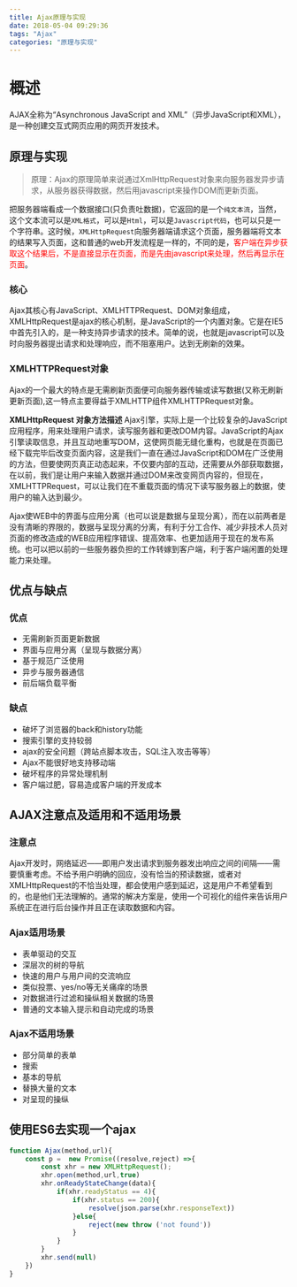 ```yaml
---
title: Ajax原理与实现
date: 2018-05-04 09:29:36
tags: "Ajax"
categories: "原理与实现"
---
```

# 概述

AJAX全称为“Asynchronous JavaScript and XML”（异步JavaScript和XML），是一种创建交互式网页应用的网页开发技术。

## 原理与实现

> 原理：Ajax的原理简单来说通过XmlHttpRequest对象来向服务器发异步请求，从服务器获得数据，然后用javascript来操作DOM而更新页面。

把服务器端看成一个数据接口(只负责吐数据)，它返回的是一个`纯文本流`，当然，这个文本流可以是`XML格式`，可以是`Html`，可以是`Javascript代码`，也可以只是一个字符串。这时候，`XMLHttpRequest`向服务器端请求这个页面，服务器端将文本的结果写入页面，这和普通的web开发流程是一样的，不同的是，<font color = "red">客户端在异步获取这个结果后，不是直接显示在页面，而是先由javascript来处理，然后再显示在页面</font>。

### 核心

Ajax其核心有JavaScript、XMLHTTPRequest、DOM对象组成，XMLHttpRequest是ajax的核心机制，是JavaScript的一个内置对象。它是在IE5中首先引入的，是一种支持异步请求的技术。简单的说，也就是javascript可以及时向服务器提出请求和处理响应，而不阻塞用户。达到无刷新的效果。

### XMLHTTPRequest对象

Ajax的一个最大的特点是无需刷新页面便可向服务器传输或读写数据(又称无刷新更新页面),这一特点主要得益于XMLHTTP组件XMLHTTPRequest对象。
<!-- more -->
**XMLHttpRequest 对象方法描述**
Ajax引擎，实际上是一个比较复杂的JavaScript应用程序，用来处理用户请求，读写服务器和更改DOM内容。JavaScript的Ajax引擎读取信息，并且互动地重写DOM，这使网页能无缝化重构，也就是在页面已经下载完毕后改变页面内容，这是我们一直在通过JavaScript和DOM在广泛使用的方法，但要使网页真正动态起来，不仅要内部的互动，还需要从外部获取数据，在以前，我们是让用户来输入数据并通过DOM来改变网页内容的，但现在，XMLHTTPRequest，可以让我们在不重载页面的情况下读写服务器上的数据，使用户的输入达到最少。

Ajax使WEB中的界面与应用分离（也可以说是数据与呈现分离），而在以前两者是没有清晰的界限的，数据与呈现分离的分离，有利于分工合作、减少非技术人员对页面的修改造成的WEB应用程序错误、提高效率、也更加适用于现在的发布系统。也可以把以前的一些服务器负担的工作转嫁到客户端，利于客户端闲置的处理能力来处理。

## 优点与缺点

### 优点

* 无需刷新页面更新数据
* 界面与应用分离（呈现与数据分离）
* 基于规范广泛使用
* 异步与服务器通信
* 前后端负载平衡

### 缺点

* 破坏了浏览器的back和history功能
* 搜索引擎的支持较弱
* ajax的安全问题（跨站点脚本攻击，SQL注入攻击等等）
* Ajax不能很好地支持移动端
* 破坏程序的异常处理机制
* 客户端过肥，容易造成客户端的开发成本

## AJAX注意点及适用和不适用场景

### 注意点

Ajax开发时，网络延迟——即用户发出请求到服务器发出响应之间的间隔——需要慎重考虑。不给予用户明确的回应，没有恰当的预读数据，或者对XMLHttpRequest的不恰当处理，都会使用户感到延迟，这是用户不希望看到的，也是他们无法理解的。通常的解决方案是，使用一个可视化的组件来告诉用户系统正在进行后台操作并且正在读取数据和内容。

### Ajax适用场景

* 表单驱动的交互
* 深层次的树的导航
* 快速的用户与用户间的交流响应
* 类似投票、yes/no等无关痛痒的场景
* 对数据进行过滤和操纵相关数据的场景
* 普通的文本输入提示和自动完成的场景

### Ajax不适用场景

* 部分简单的表单
* 搜索
* 基本的导航
* 替换大量的文本
* 对呈现的操纵

## 使用ES6去实现一个ajax

```js
function Ajax(method,url){
    const p =  new Promise((resolve,reject) =>{
        const xhr = new XMLHttpRequest();
        xhr.open(method,url,true)
        xhr.onReadyStateChange(data){
            if(xhr.readyStatus == 4){
                if(xhr.status == 200){
                    resolve(json.parse(xhr.responseText))
                }else{
                    reject(new throw ('not found'))
                }
            }
        }
        xhr.send(null)
    })
}

```